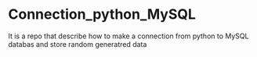 # Connection_python_MySQL
It is a repo that describe how to make a connection from python to MySQL databas and store random generatred data
